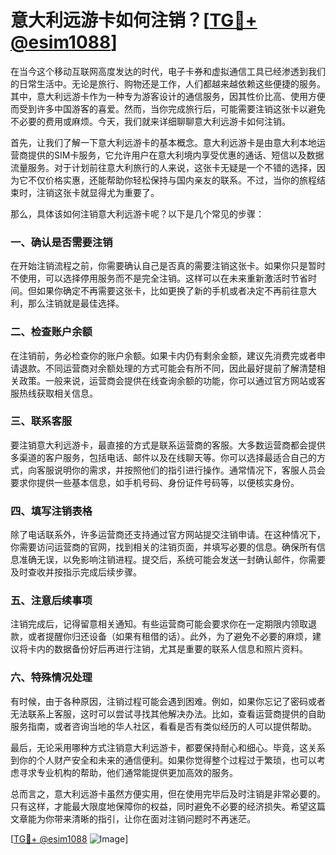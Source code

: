 # 意大利远游卡如何注销？[[TG💪+ @esim1088](https://t.me/s/esim1088)]

在当今这个移动互联网高度发达的时代，电子卡券和虚拟通信工具已经渗透到我们的日常生活中。无论是旅行、购物还是工作，人们都越来越依赖这些便捷的服务。其中，意大利远游卡作为一种专为游客设计的通信服务，因其性价比高、使用方便而受到许多中国游客的喜爱。然而，当你完成旅行后，可能需要注销这张卡以避免不必要的费用或麻烦。今天，我们就来详细聊聊意大利远游卡如何注销。

首先，让我们了解一下意大利远游卡的基本概念。意大利远游卡是由意大利本地运营商提供的SIM卡服务，它允许用户在意大利境内享受优惠的通话、短信以及数据流量服务。对于计划前往意大利旅行的人来说，这张卡无疑是一个不错的选择，因为它不仅价格实惠，还能帮助你轻松保持与国内亲友的联系。不过，当你的旅程结束时，注销这张卡就显得尤为重要了。

那么，具体该如何注销意大利远游卡呢？以下是几个常见的步骤：

### 一、确认是否需要注销

在开始注销流程之前，你需要确认自己是否真的需要注销这张卡。如果你只是暂时不使用，可以选择停用服务而不是完全注销。这样可以在未来重新激活时节省时间。但如果你确定不再需要这张卡，比如更换了新的手机或者决定不再前往意大利，那么注销就是最佳选择。

### 二、检查账户余额

在注销前，务必检查你的账户余额。如果卡内仍有剩余金额，建议先消费完或者申请退款。不同运营商对余额处理的方式可能会有所不同，因此最好提前了解清楚相关政策。一般来说，运营商会提供在线查询余额的功能，你可以通过官方网站或客服热线获取相关信息。

### 三、联系客服

要注销意大利远游卡，最直接的方式是联系运营商的客服。大多数运营商都会提供多渠道的客户服务，包括电话、邮件以及在线聊天等。你可以选择最适合自己的方式，向客服说明你的需求，并按照他们的指引进行操作。通常情况下，客服人员会要求你提供一些基本信息，如手机号码、身份证件号码等，以便核实身份。

### 四、填写注销表格

除了电话联系外，许多运营商还支持通过官方网站提交注销申请。在这种情况下，你需要访问运营商的官网，找到相关的注销页面，并填写必要的信息。确保所有信息准确无误，以免影响注销进程。提交后，系统可能会发送一封确认邮件，你需要及时查收并按指示完成后续步骤。

### 五、注意后续事项

注销完成后，记得留意相关通知。有些运营商可能会要求你在一定期限内领取退款，或者提醒你归还设备（如果有租借的话）。此外，为了避免不必要的麻烦，建议将卡内的数据备份好后再进行注销，尤其是重要的联系人信息和照片资料。

### 六、特殊情况处理

有时候，由于各种原因，注销过程可能会遇到困难。例如，如果你忘记了密码或者无法联系上客服，这时可以尝试寻找其他解决办法。比如，查看运营商提供的自助服务指南，或者咨询当地的华人社区，看看是否有类似经历的人可以提供帮助。

最后，无论采用哪种方式注销意大利远游卡，都要保持耐心和细心。毕竟，这关系到你的个人财产安全和未来的通信便利。如果你觉得整个过程过于繁琐，也可以考虑寻求专业机构的帮助，他们通常能提供更加高效的服务。

总而言之，意大利远游卡虽然方便实用，但在使用完毕后及时注销是非常必要的。只有这样，才能最大限度地保障你的权益，同时避免不必要的经济损失。希望这篇文章能为你带来清晰的指引，让你在面对注销问题时不再迷茫。

[[TG💪+ @esim1088](https://t.me/s/esim1088) ![Image](https://i.postimg.cc/4NQfJmqS/Snipaste-2025-05-13-00-14-12.png)]